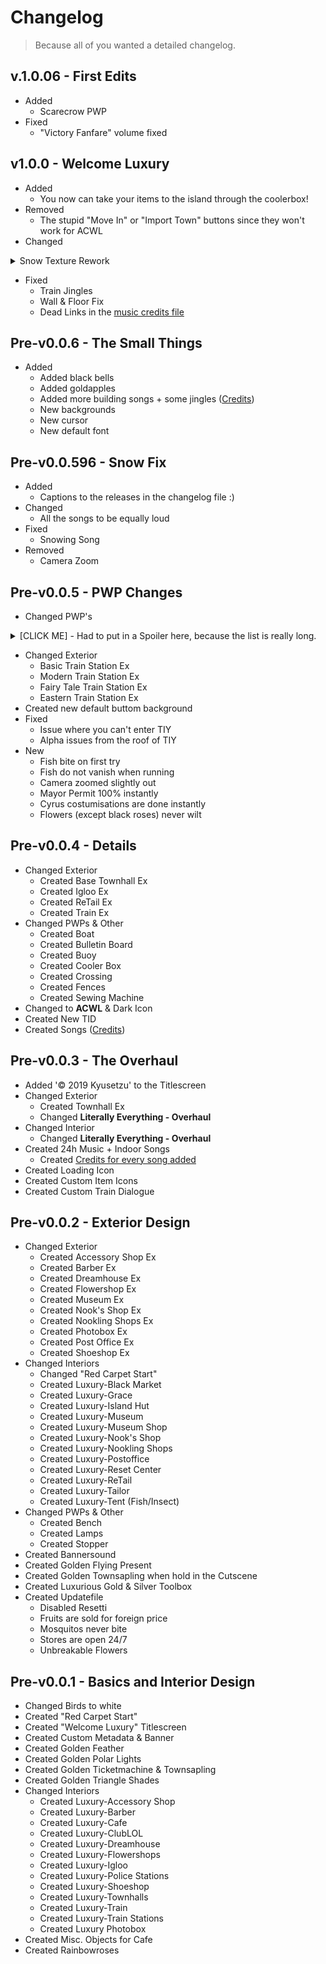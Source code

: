 # Changelog
> Because all of you wanted a detailed changelog.

## v.1.0.06 - First Edits
- Added
	- Scarecrow PWP
- Fixed
	- "Victory Fanfare" volume fixed
## v1.0.0 - Welcome Luxury

- Added
	- You now can take your items to the island through the coolerbox!
- Removed
	- The stupid "Move In" or "Import Town" buttons since they won't work for ACWL
- Changed
<details class="spoiler">
<summary>Snow Texture Rework</summary>

- Rework Arch Balloon
- Rework Arch Flower
- Rework Art A
- Rework Aurora
- Rework BBS
- Rework Bell Jpn
- Rework Bell Wst
- Rework Bench Jpn
- Rework Bench Log
- Rework Bench Pla
- Rework Brick Bridge
- Rework Café
- Rework Campfire
- Rework Campsite
- Rework Drinking
- Rework Excavator
- Rework Fairytale Bridge
- Rework Fairy Townhall
- Rework Fairy Trainstation
- Rework Fence
- Rework Fireplug
- Rework Flowerbed
- Rework Flowerclock
- Rework Fountrain
- Rework Geysir
- Rework Goddess
- Rework Grobejungle
- Rework Hammok
- Rework Homecenter
- Rework Iron Bridge
- Rework Japan Clock
- Rework Jpn Townhall
- Rework Jpn Trainstation
- Rework Lamp
- Rework Lamp Globe
- Rework Lamp jpn
- Rework Lamp mdn
- Rework Lamp Wst
- Rework Landmark
- Rework Lighthouse
- Rework Modern Clock
- Rework Modern Townhall
- Rework Modern Trainstation
- Rework Museum
- Rework Normal Townhall
- Rework Normal Trainstation
- Rework Park Clock
- Rework Photobox
- Rework Pipe
- Rework Post Office + Credits
- Rework Pyramid
- Rework Recycle
- Rework Retrolamp
- Rework Rice
- Rework Rope Bridge
- Rework Sandbox
- Rework Screen
- Rework Shoeshop
- Rework Shop
- Rework Sign
- Rework Signboard
- Rework Solar
- Rework Sphinx
- Rework Stone Bridge
- Rework Supermarket
- Rework Tailor
- Rework Totem
- Rework Trafficlight
- Rework Train
- Rework Trash
- Rework Waiting
- Rework Well
- Rework Western Lamp
- Rework Windmill
- Rework Windturbine
- Rework Wodden Bridge
- Rework Zen Garden
</details>

- Fixed
	- Train Jingles
	- Wall & Floor Fix
	- Dead Links in the [music credits file](https://gitlab.com/Kyusetzu/ACWL/-/blob/master/ExtractedRomFs/Sound/stream/Credit.md)

## Pre-v0.0.6 - The Small Things
- Added
	- Added black bells
	- Added goldapples
	- Added more building songs + some jingles ([Credits](ExtractedRomFs/Sound/stream/Credit.md))
	- New backgrounds
	- New cursor
	- New default font
## Pre-v0.0.596 - Snow Fix
- Added
	- Captions to the releases in the changelog file :)
- Changed
	- All the songs to be equally loud
- Fixed
	- Snowing Song
- Removed
	- Camera Zoom

## Pre-v0.0.5 - PWP Changes
- Changed PWP's
<details class="spoiler">
<summary>[CLICK ME] - Had to put in a Spoiler here, because the list is really long.</summary>

	- Campsite 
	- Camping Cot
	- Outdoor Chair
	- Hammock

	- Balloon Arch
	- Wisteria Trellis
	- Flower Arch
	- Illuminated Arch
	- Archway Sculpture

	- Cobblestone Bridge
	- Modern Bridge
	- Suspension Bridge
	- Wooden Bridge
	- Brick Bridge
	- Fairy-Tale Bridge

	- Solar Panels
	- Wind Turbine
	- Drilling Rig

	- Circle Topiary
	- Square Topiary
	- Tulip Topiary

	- Bell
	- Zen Bell

	- Street Lamp
	- Modern Streetlight
	- Zen Streetlight
	- Streetlight
	- Fairy-Tale Streetlight
	- Round Streetlight
	- Torch

	- Moai Statue
	- Stonehenge
	- Pyramid
	- Tower
	- Sphinx

	- Yellow Bench
	- Fairy-Tale Bench
	- Blue Bench
	- Zen Bench
	- Wood Bench
	- Modern Bench
	- Metal Bench
	- Log Bench

	- Picnic Blanket
	- Pile of Pipes
	- Tire Toy
	- Chair Sculpture

	- Traffic Signal
	- Yield Sign
	- Do-Not-Enter Sign
	- Caution Sign

	- Parkclock
	- Modern Clock
	- Zen Clock
	- Flower Clock
	- Fairy-Tale Clock
	- Illuminated Clock

	- Geyser
	- Water well
	- Water Pump
	- Fountain
	- Drinking Fountain
	- Hot Spring
	- Statue Fountain

	- Custom-Design Sign
	- Face-Cutout Standee
	- Fence
	- Fire Hydrant
	- Flower Bed
	- Sandbox
	- Instrument Shelter
	- Garbage Can
	- Illuminated Tree
	- Cube Sculpture
	- Jungle Gym
	- Illuminated Heart
	- Video Screen
	- Stadium Light
	- Stone Tablet
	- Fire Pit
	- Rack of Rice
	- Parabolic Antenna
	- Totem Pole
	- Zen Garden
	- Windmill
	- Scarecrow
	- Bus Stop
	- Lighthouse
</details>

- Changed Exterior
	- Basic Train Station Ex
	- Modern Train Station Ex
	- Fairy Tale Train Station Ex
	- Eastern Train Station Ex
- Created new default buttom background
- Fixed
	- Issue where you can't enter TIY
	- Alpha issues from the roof of TIY
- New
	- Fish bite on first try
	- Fish do not vanish when running
	- Camera zoomed slightly out
	- Mayor Permit 100% instantly
	- Cyrus costumisations are done instantly
	- Flowers (except black roses) never wilt
	
## Pre-v0.0.4 - Details

- Changed Exterior
    - Created Base Townhall Ex
    - Created Igloo Ex
    - Created ReTail Ex
    - Created Train Ex
- Changed PWPs & Other
    - Created Boat
    - Created Bulletin Board
    - Created Buoy
    - Created Cooler Box
    - Created Crossing
    - Created Fences
    - Created Sewing Machine
- Changed to **ACWL** & Dark Icon
- Created New TID
- Created Songs ([Credits](ExtractedRomFs/Sound/stream/Credit.md))

## Pre-v0.0.3 - The Overhaul

- Added '© 2019 Kyusetzu' to the Titlescreen
- Changed Exterior
    - Created Townhall Ex
    - Changed **Literally Everything - Overhaul**
- Changed Interior
    - Changed **Literally Everything - Overhaul**
- Created 24h Music + Indoor Songs
    - Created [Credits for every song added](ExtractedRomFs/Sound/stream/Credit.md)
- Created Loading Icon
- Created Custom Item Icons
- Created Custom Train Dialogue

## Pre-v0.0.2 - Exterior Design

- Changed Exterior
    - Created Accessory Shop Ex
    - Created Barber Ex
    - Created Dreamhouse Ex
    - Created Flowershop Ex
    - Created Museum Ex
    - Created Nook's Shop Ex
    - Created Nookling Shops Ex
    - Created Photobox Ex
    - Created Post Office Ex
    - Created Shoeshop Ex
- Changed Interiors
    - Changed "Red Carpet Start"
    - Created Luxury-Black Market
    - Created Luxury-Grace
    - Created Luxury-Island Hut
    - Created Luxury-Museum
    - Created Luxury-Museum Shop
    - Created Luxury-Nook's Shop
    - Created Luxury-Nookling Shops
    - Created Luxury-Postoffice
    - Created Luxury-Reset Center
    - Created Luxury-ReTail
    - Created Luxury-Tailor
    - Created Luxury-Tent (Fish/Insect)
- Changed PWPs & Other
    - Created Bench
    - Created Lamps
    - Created Stopper
- Created Bannersound
- Created Golden Flying Present
- Created Golden Townsapling when hold in the Cutscene
- Created Luxurious Gold & Silver Toolbox
- Created Updatefile
    - Disabled Resetti
    - Fruits are sold for foreign price
    - Mosquitos never bite
    - Stores are open 24/7
    - Unbreakable Flowers   


## Pre-v0.0.1 - Basics and Interior Design

- Changed Birds to white
- Created "Red Carpet Start"
- Created "Welcome Luxury" Titlescreen
- Created Custom Metadata & Banner
- Created Golden Feather
- Created Golden Polar Lights
- Created Golden Ticketmachine & Townsapling
- Created Golden Triangle Shades
- Changed Interiors
    - Created Luxury-Accessory Shop
    - Created Luxury-Barber
    - Created Luxury-Cafe
    - Created Luxury-ClubLOL
    - Created Luxury-Dreamhouse
    - Created Luxury-Flowershops
    - Created Luxury-Igloo
    - Created Luxury-Police Stations
    - Created Luxury-Shoeshop
    - Created Luxury-Townhalls
    - Created Luxury-Train
    - Created Luxury-Train Stations
    - Created Luxury Photobox
- Created Misc. Objects for Cafe
- Created Rainbowroses
